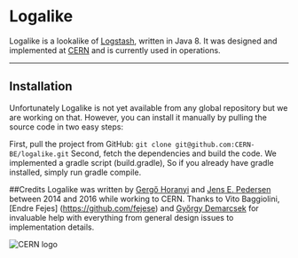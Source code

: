 # Logalike
Logalike is a lookalike of [Logstash](https://www.elastic.co/products/logstash), written in Java 8. It was designed and implemented at [CERN](http://home.cern) and is currently used in operations.

---

## Installation
Unfortunately Logalike is not yet available from any  global repository  but we are working on that. However, you can install it manually by pulling the source code in two easy steps:

First, pull the project from GitHub:
``git clone git@github.com:CERN-BE/logalike.git``
Second, fetch the dependencies and build the code. We implemented a gradle script (build.gradle), So if you already have gradle installed, simply run gradle compile.

##Credits
Logalike was written by [Gergő Horanyi](https://github.com/ghoranyi) and [Jens E. Pedersen](https://github.com/Jegp) between 2014 and 2016 while working to CERN. Thanks to Vito Baggiolini, [Endre Fejes] (https://github.com/fejese) and [Győrgy Demarcsek](https://github.com/dgyuri92r) for invaluable help with everything from general design issues to implementation details.

![CERN logo](http://design-guidelines.web.cern.ch/sites/design-guidelines.web.cern.ch/files/u6/CERN-logo.jpg)
